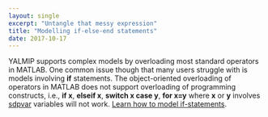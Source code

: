 ```yaml
---
layout: single
excerpt: "Untangle that messy expression"
title: "Modelling if-else-end statements"
date: 2017-10-17
---
```


YALMIP supports complex models by overloading most standard operators in MATLAB. One common issue though that many users struggle with is models involving **if** statements. The object-oriented overloading of operators in MATLAB does not support overloading of programming constructs, i.e., **if x**, **elseif x**, **switch x case y**, **for x=y** where **x** or **y** involves [sdpvar](/command/sdpvar) variables will not work. [Learn how to model if-statements](/example/modellingif).

